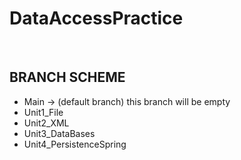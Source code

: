 <h1>DataAccessPractice</h1>
<br>
<h2>BRANCH SCHEME</h2>
<ul>
  <li>Main -> (default branch) this branch will be empty</li>
  <li>Unit1_File</li>
  <li>Unit2_XML</li>
  <li>Unit3_DataBases</li>
  <li>Unit4_PersistenceSpring</li>
</ul>
